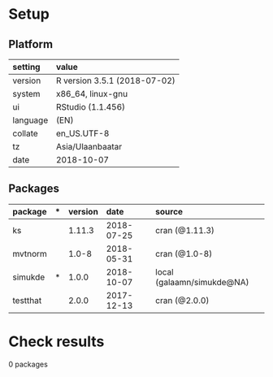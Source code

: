 # Setup

## Platform

|setting  |value                        |
|:--------|:----------------------------|
|version  |R version 3.5.1 (2018-07-02) |
|system   |x86_64, linux-gnu            |
|ui       |RStudio (1.1.456)            |
|language |(EN)                         |
|collate  |en_US.UTF-8                  |
|tz       |Asia/Ulaanbaatar             |
|date     |2018-10-07                   |

## Packages

|package  |*  |version |date       |source                     |
|:--------|:--|:-------|:----------|:--------------------------|
|ks       |   |1.11.3  |2018-07-25 |cran (@1.11.3)             |
|mvtnorm  |   |1.0-8   |2018-05-31 |cran (@1.0-8)              |
|simukde  |*  |1.0.0   |2018-10-07 |local (galaamn/simukde@NA) |
|testthat |   |2.0.0   |2017-12-13 |cran (@2.0.0)              |

# Check results

0 packages




